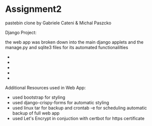 # Assignment2
pastebin clone by Gabriele Cateni & Michal Paszcko 

Django Project: 

the web app was broken down into the main django applets and the manage.py and sqlite3 files for 
its automated functionalilties
   
  *
  *
  *
  *
  *
  
Additional Resources used in Web App:
  * used bootstrap for styling
  * used django-crispy-forms for automatic styling
  * used linux tar for backup and crontab -e for scheduling automatic backup of full web app
  * used Let's Encrypt in conjuction with certbot for https certificate 
